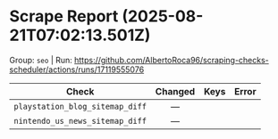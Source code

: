 # Scrape Report (2025-08-21T07:02:13.501Z)

Group: `seo`  |  Run: https://github.com/AlbertoRoca96/scraping-checks-scheduler/actions/runs/17119555076

| Check | Changed | Keys | Error |
|---|:---:|:--|:--|
| `playstation_blog_sitemap_diff` | — |  |  |
| `nintendo_us_news_sitemap_diff` | — |  |  |
